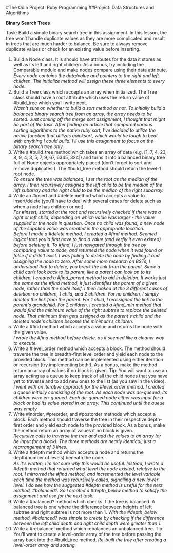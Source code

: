 #The Odin Project: Ruby Programming
##Project: Data Structures and Algorithms

**Binary Search Trees**

Task: Build a simple binary search tree in this assignment. In this lesson, the tree won’t handle duplicate values as they are more complicated and result in trees that are much harder to balance. Be sure to always remove duplicate values or check for an existing value before inserting.

1. Build a Node class. It is should have attributes for the data it stores as well as its left and right children. As a bonus, try including the Comparable module and make nodes compare using their data attribute.  
    *Every node contains the data/value and pointers to the right and left children. The initialize method will assign these three elements to every node.* 
2. Build a Tree class which accepts an array when initialized. The Tree class should have a root attribute which uses the return value of #build_tree which you’ll write next.  
    *Wasn't sure on whether to build a sort method or not. To initially build a balanced binary search tree from an array, the array needs to be sorted. Just coming off the merge sort assignment, I thought that might be part of the task. After finding an article that compared various sorting algorithms to the native ruby sort, I've decided to utilize the native function that utilizes quicksort, which would be tough to beat with anything I could build. I'll use this assignment to focus on the binary search tree only.*
3. Write a #build_tree method which takes an array of data (e.g. [1, 7, 4, 23, 8, 9, 4, 3, 5, 7, 9, 67, 6345, 324]) and turns it into a balanced binary tree full of Node objects appropriately placed (don’t forget to sort and remove duplicates!). The #build_tree method should return the level-1 root node.  
    *To ensure the tree was balanced, I set the root as the median of the array. I then recursively assigned the left child to be the median of the left subarray and the right child to be the median of the right subarray.* 
4. Write an #insert and #delete method which accepts a value to insert/delete (you’ll have to deal with several cases for delete such as when a node has children or not).  
    *For #insert, started at the root and recursively checked if there was a right or left child, depending on which value was larger - the value supplied or the node in question. Once no child was found, a new node of the supplied value was created in the appropriate location.*  
    *Before I made a #delete method, I created a #find method. Seemed logical that you'd first have to find a value (and verfiy it even existed) before deleting it. To #find, I just navigated through the tree by comparing value to node, and returned the node when it was found or false if it didn't exist.*
    *I was failing to delete the node by finding it and assigning the node to zero. After some more research on BSTs, I understood that to delete, you break the link from the parent. Since a child can't look back to its parent, like a parent can look on to its children, I created a #find_parent method to aid in deletion. It works just the same as the #find method, it just identifies the parent of a given node, rather than the node itself.*
    *I then looked at the 3 different cases of deletion: no children, 1 child, and 2 children. For no children, I simply deleted the link from the parent. For 1 child, I reassigned the link to the parent's grandchild. For 2 children, I created a #find_min method that would find the minimum value of the right subtree to replace the deleted node. That minimum then gets assigned as the parent's child and the deleted node's children become the minimum's children.* 
5. Write a #find method which accepts a value and returns the node with the given value.  
    *I wrote the #find method before delete, as it seemed like a cleaner way to execute.*
6. Write a #level_order method which accepts a block. The method should traverse the tree in breadth-first level order and yield each node to the provided block. This method can be implemented using either iteration or recursion (try implementing both!). As a bonus, make the method return an array of values if no block is given. Tip: You will want to use an array acting as a queue to keep track of all the child nodes that you have yet to traverse and to add new ones to the list (as you saw in the video).  
    *I went with an iterative approach for the #level_order method. I created a queue initially consisting of the root. As each node was de-queued, its children were en-queued. Each de-queued node either was input for a block or had its value stored in an array. This continued until the queue was empty.*
7. Write #inorder, #preorder, and #postorder methods which accept a block. Each method should traverse the tree in their respective depth-first order and yield each node to the provided block. As a bonus, make the method return an array of values if no block is given.  
    *Recursive calls to traverse the tree and add the values to an array (or be input for a block). The three methods are nearly identical; just a rearrangement of 3 lines.*
8. Write a #depth method which accepts a node and returns the depth(number of levels) beneath the node.  
    *As it's written, I'm not sure why this would be useful. Instead, I wrote a #depth method that returned what level the node existed, relative to the root. I mirrorred the #find method, and incremented the level variable each time the method was recursively called, signalling a new lower level.*
    *I do see how the suggested #depth method is useful for the next method, #balanced?. So I created a #depth_below method to satisfy the assignment and use for the next task.* 
9. Write a #balanced? method which checks if the tree is balanced. A balanced tree is one where the difference between heights of left subtree and right subtree is not more than 1.
    *With the #depth_below method, #balanced? was simple to create by checking if the difference between the left child depth and right child depth were greater than 1.*
10. Write a #rebalance! method which rebalances an unbalanced tree. Tip: You’ll want to create a level-order array of the tree before passing the array back into the #build_tree method.
    *Re-built the tree after creating a level-order array and sorting.*
